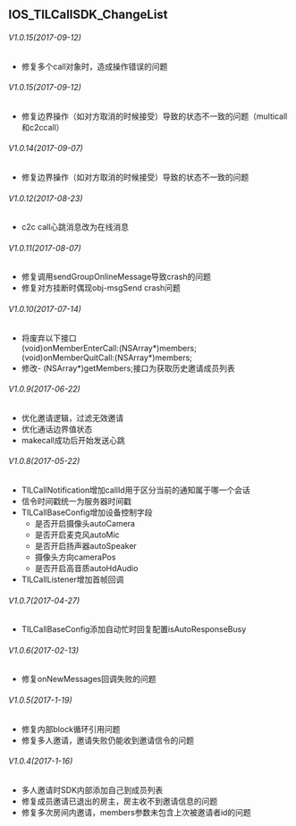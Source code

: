 ## IOS_TILCallSDK_ChangeList

###### V1.0.15(2017-09-12)
* 修复多个call对象时，造成操作错误的问题

###### V1.0.15(2017-09-12)
* 修复边界操作（如对方取消的时候接受）导致的状态不一致的问题（multicall和c2ccall）
 
###### V1.0.14(2017-09-07)
* 修复边界操作（如对方取消的时候接受）导致的状态不一致的问题
 
###### V1.0.12(2017-08-23)
* c2c call心跳消息改为在线消息

###### V1.0.11(2017-08-07)
* 修复调用sendGroupOnlineMessage导致crash的问题
* 修复对方挂断时偶现obj-msgSend crash问题
 
 
###### V1.0.10(2017-07-14)
* 将废弃以下接口<br>
(void)onMemberEnterCall:(NSArray*)members;<br>
(void)onMemberQuitCall:(NSArray*)members;<br>
* 修改- (NSArray*)getMembers;接口为获取历史邀请成员列表

###### V1.0.9(2017-06-22)
* 优化邀请逻辑，过滤无效邀请
* 优化通话边界值状态
* makecall成功后开始发送心跳
 
 
###### V1.0.8(2017-05-22)
* TILCallNotification增加callId用于区分当前的通知属于哪一个会话
* 信令时间戳统一为服务器时间戳
* TILCallBaseConfig增加设备控制字段
  * 是否开启摄像头autoCamera
  * 是否开启麦克风autoMic
  * 是否开启扬声器autoSpeaker
  * 摄像头方向cameraPos
  * 是否开启高音质autoHdAudio
* TILCallListener增加首帧回调

###### V1.0.7(2017-04-27)
* TILCallBaseConfig添加自动忙时回复配置isAutoResponseBusy 

###### V1.0.6(2017-02-13)
* 修复onNewMessages回调失败的问题 

###### V1.0.5(2017-1-19)
* 修复内部block循环引用问题
* 修复多人邀请，邀请失败仍能收到邀请信令的问题

###### V1.0.4(2017-1-16)
* 多人邀请时SDK内部添加自己到成员列表
* 修复成员邀请已退出的房主，房主收不到邀请信息的问题
* 修复多次房间内邀请，members参数未包含上次被邀请者id的问题
